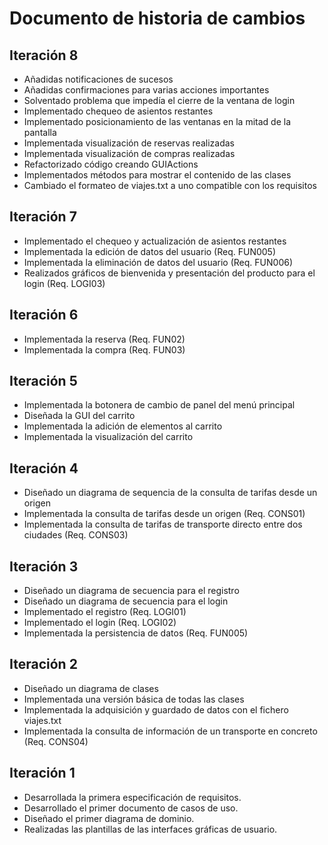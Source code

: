 # Documento de historia de cambios
## Iteración 8
<ul>
    <li>Añadidas notificaciones de sucesos</li>
    <li>Añadidas confirmaciones para varias acciones importantes</li>
    <li>Solventado problema que impedía el cierre de la ventana de login</li>
    <li>Implementado chequeo de asientos restantes</li>
    <li>Implementado posicionamiento de las ventanas en la mitad de la pantalla</li>
    <li>Implementada visualización de reservas realizadas</li>
    <li>Implementada visualización de compras realizadas</li>
    <li>Refactorizado código creando GUIActions</li>
    <li>Implementados métodos para mostrar el contenido de las clases</li>
    <li>Cambiado el formateo de viajes.txt a uno compatible con los requisitos</li>
</ul>

## Iteración 7
<ul>
    <li>Implementado el chequeo y actualización de asientos restantes</li>
    <li>Implementada la edición de datos del usuario (Req. FUN005)</li>
    <li>Implementada la eliminación de datos del usuario (Req. FUN006)</li>
    <li>Realizados gráficos de bienvenida y presentación del producto para el login (Req. LOGI03)</li>
</ul>

## Iteración 6
<ul>
    <li>Implementada la reserva (Req. FUN02)</li>
    <li>Implementada la compra (Req. FUN03)</li>
</ul>

## Iteración 5
<ul>
    <li>Implementada la botonera de cambio de panel del menú principal</li>
    <li>Diseñada la GUI del carrito</li>
    <li>Implementada la adición de elementos al carrito</li>
    <li>Implementada la visualización del carrito</li>
</ul>

## Iteración 4
<ul>
    <li>Diseñado un diagrama de sequencia de la consulta de tarifas desde un origen</li>
    <li>Implementada la consulta de tarifas desde un origen (Req. CONS01)</li>
    <li>Implementada la consulta de tarifas de transporte directo entre dos ciudades (Req. CONS03)</li>
</ul>

## Iteración 3
<ul>
    <li>Diseñado un diagrama de secuencia para el registro</li>
    <li>Diseñado un diagrama de secuencia para el login</li>
    <li>Implementado el registro (Req. LOGI01)</li>
    <li>Implementado el login (Req. LOGI02)</li>
    <li>Implementada la persistencia de datos (Req. FUN005)</li>
</ul>

## Iteración 2
<ul>
    <li>Diseñado un diagrama de clases</li>
    <li>Implementada una versión básica de todas las clases</li>
    <li>Implementada la adquisición y guardado de datos con el fichero viajes.txt</li>
    <li>Implementada la consulta de información de un transporte en concreto (Req. CONS04)</li>
</ul>

## Iteración 1
<ul>
    <li>Desarrollada la primera especificación de requisitos.</li>
    <li>Desarrollado el primer documento de casos de uso.</li>
    <li>Diseñado el primer diagrama de dominio.</li>
    <li>Realizadas las plantillas de las interfaces gráficas de usuario.</li>
</ul>

